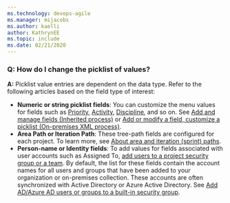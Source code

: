 ```yaml
---
ms.technology: devops-agile
ms.manager: mijacobs
ms.author: kaelli
author: KathrynEE
ms.topic: include
ms.date: 02/21/2020
---
```


### Q: How do I change the picklist of values? 

**A:** Picklist value entries are dependent on the data type. Refer to the following articles based on the field type of interest:  
- **Numeric or string picklist fields**: You can customize the menu values for fields such as [Priority](~/boards/queries/planning-ranking-priorities.md), [Activity](~/boards/queries/query-numeric.md), [Discipline](~/boards/queries/query-numeric.md), and so on. See [Add and manage fields (Inherited process)](/azure/devops/organizations/settings/work/customize-process-field) or [Add or modify a field, customize a picklist (On-premises XML process)](/azure/devops/reference/add-modify-field).  
- **Area Path or Iteration Path**: These tree-path fields are configured for each project. To learn more, see [About area and iteration (sprint) paths](/azure/devops/organizations/settings/about-areas-iterations).  
- **Person-name or Identity fields**: To add values for fields associated with user accounts such as Assigned To, [add users to a project security group or a team](~/organizations/security/add-users-team-project.md). By default, the list for these fields contain the account names for all users and groups that have been added to your organization or on-premises collection. These accounts are often synchronized with Active Directory or Azure Active Directory. See [Add AD/Azure AD users or groups to a built-in security group](/azure/devops/organizations/security/add-ad-aad-built-in-security-groups).  
